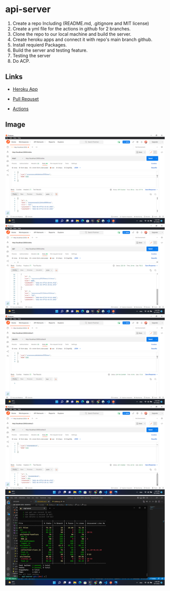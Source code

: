 # api-server

1. Create a repo Including (README.md, .gitignore and MIT license)
2. Create  a yml file for the actions in github for 2 branches.
3. Clone the repo to our local machine and build the server.
4. Create heroku apps and connect it with repo's main branch github.
5. Install requierd Packages.
6. Build the server and testing feature.
7. Testing the server
8. Do ACP.

## Links

- [Heroku App]()

- [Pull Requset]()

- [Actions]()

## Image

![img1](./dev/Screenshot%20(81).png)
![img2](./dev/Screenshot%20(82).png)
![img3](./dev/Screenshot%20(83).png)
![img4](./dev/Screenshot%20(84).png)
![img5](./dev/Screenshot%20(85).png)
